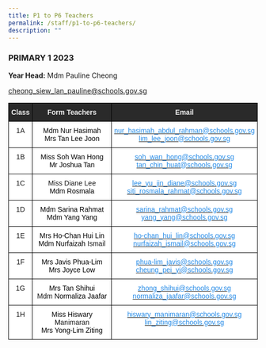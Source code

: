 ```yaml
---
title: P1 to P6 Teachers
permalink: /staff/p1-to-p6-teachers/
description: ""
---
```

### PRIMARY 1 2023



**Year Head:**&nbsp;Mdm Pauline Cheong&nbsp;

[cheong\_siew\_lan\_pauline@schools.gov.sg](mailto:cheong_siew_lan_pauline@schools.gov.sg)

<style type="text/css">
.tg  {border-collapse:collapse;border-spacing:0;}
.tg td{border-color:black;border-style:solid;border-width:1px;font-family:Arial, sans-serif;font-size:14px;
  overflow:hidden;padding:10px 5px;word-break:normal;}
.tg th{border-color:black;border-style:solid;border-width:1px;font-family:Arial, sans-serif;font-size:14px;
  font-weight:normal;overflow:hidden;padding:10px 5px;word-break:normal;}
.tg .tg-2705{background-color:#2A2A2A;color:#EEE;font-weight:bold;text-align:center;vertical-align:middle}
.tg .tg-8hqj{background-color:#2A2A2A;color:#EEE;font-weight:bold;text-align:center;vertical-align:top}
.tg .tg-7yig{background-color:#FFF;text-align:center;vertical-align:top}
.tg .tg-lb67{background-color:#FFF;color:#2289E7;text-align:center;vertical-align:top}
</style>
<table class="tg">
<thead>
  <tr>
    <th class="tg-8hqj">Class</th>
    <th class="tg-8hqj">Form Teachers</th>
    <th class="tg-2705"><span style="color:#EEE;background-color:#2A2A2A">Email</span></th>
  </tr>
</thead>
<tbody>
  <tr>
    <td class="tg-7yig">1A<br></td>
    <td class="tg-7yig"><span style="color:black">Mdm</span> <span style="color:black">Nur</span> <span style="color:black">Hasimah</span><br><span style="color:black">Mrs</span> <span style="color:black">Tan Lee Joon</span></td>
    <td class="tg-lb67"><a rel="noopener noreferrer" target="_blank" href="mailto:nur_hasimah_abdul_rahman@schools.gov.sg"><span style="text-decoration:none;color:#2289E7">nur_hasimah_abdul_rahman@schools.gov.sg </span></a><br><a rel="noopener noreferrer" target="_blank" href="mailto:lim_lee_joon@schools.gov.sg"><span style="text-decoration:none;color:#2289E7">lim_lee_joon@schools.gov.sg</span></a></td>
  </tr>
  <tr>
    <td class="tg-7yig"> 1B</td>
    <td class="tg-7yig"><span style="color:black">Miss Soh Wan Hong</span><br><span style="color:black">Mr</span> <span style="color:black">Joshua Tan</span></td>
    <td class="tg-lb67"><a href="mailto:soh_wan_hong@schools.gov.sg"><span style="text-decoration:none;color:#2289E7">soh_wan_hong@schools.gov.sg</span></a><br><a href="mailto:tan_chin_huat@schools.gov.sg"><span style="text-decoration:none;color:#2289E7">tan_chin_huat@schools.gov.sg </span></a></td>
  </tr>
  <tr>
    <td class="tg-7yig"> 1C</td>
    <td class="tg-7yig">Miss Diane Lee<br><span style="color:black">Mdm</span> <span style="color:black">Rosmala</span> </td>
    <td class="tg-lb67"><a rel="noopener noreferrer" target="_blank" href="mailto:lee_yu_jin_diane@schools.gov.sg"><span style="text-decoration:none;color:#2289E7"> lee_yu_jin_diane@schools.gov.sg</span></a><br><a rel="noopener noreferrer" target="_blank" href="mailto:siti_rosmala_rahmat@schools.gov.sg"><span style="text-decoration:none;color:#2289E7">siti_rosmala_rahmat@schools.gov.sg</span></a></td>
  </tr>
  <tr>
    <td class="tg-7yig"> 1D</td>
    <td class="tg-7yig"><span style="color:black">Mdm</span> <span style="color:black">Sarina </span><span style="font-weight:400;color:#000">Rahmat</span><br><span style="color:black">Mdm</span> <span style="color:black">Yang</span> <span style="color:black">Yang</span></td>
    <td class="tg-lb67"><a href="mailto:sarina_rahmat@schools.gov.sg"><span style="text-decoration:none;color:#2289E7">sarina_rahmat@schools.gov.sg</span></a><br><a href="mailto:yang_yang@schools.gov.sg"><span style="text-decoration:none;color:#2289E7">yang_yang@schools.gov.sg </span></a></td>
  </tr>
  <tr>
    <td class="tg-7yig"> 1E</td>
    <td class="tg-7yig"><span style="color:black">Mrs</span> <span style="color:black">Ho-Chan Hui Lin</span><br><span style="color:black">Mdm</span> <span style="color:black">Nurfaizah </span>Ismail</td>
    <td class="tg-lb67"><a href="mailto:ho-chan_hui_lin@schools.gov.sg"><span style="text-decoration:none;color:#2289E7">ho-chan_hui_lin@schools.gov.sg</span></a><br><a href="mailto:nurfaizah_ismail@schools.gov.sg"><span style="text-decoration:none;color:#2289E7">nurfaizah_ismail@schools.gov.sg </span></a></td>
  </tr>
  <tr>
    <td class="tg-7yig"> 1F</td>
    <td class="tg-7yig"><span style="color:black">Mrs</span> <span style="color:black">Javis</span> <span style="color:black">Phua-Lim</span><br><span style="color:black">Mrs</span> <span style="color:black">Joyce Low</span></td>
    <td class="tg-lb67"><a rel="noopener noreferrer" target="_blank" href="mailto:phua-lim_javis@schools.gov.sg"><span style="text-decoration:none;color:#2289E7">phua-lim_javis@schools.gov.sg </span></a><br><a rel="noopener noreferrer" target="_blank" href="mailto:cheung_pei_yi@schools.gov.sg"><span style="text-decoration:none;color:#2289E7">cheung_pei_yi@schools.gov.sg</span></a></td>
  </tr>
  <tr>
    <td class="tg-7yig"> 1G</td>
    <td class="tg-7yig"><span style="color:black">Mrs</span> <span style="color:black">Tan</span> <span style="color:black">Shihui</span><br>Mdm<span style="color:black"> Normaliza </span><span style="font-weight:400;color:#000">Jaafar</span></td>
    <td class="tg-lb67"><a rel="noopener noreferrer" target="_blank" href="mailto:zhong_shihui@schools.gov.sg"><span style="text-decoration:none;color:#2289E7">zhong_shihui@schools.gov.sg </span></a><br><a rel="noopener noreferrer" target="_blank" href="mailto:normaliza_jaafar@schools.gov.sg"><span style="text-decoration:none;color:#2289E7">normaliza_jaafar@schools.gov.sg</span></a></td>
  </tr>
  <tr>
    <td class="tg-7yig"> 1H</td>
    <td class="tg-7yig"><span style="color:black">Miss</span> <span style="color:black">Hiswary M</span>animaran<br><span style="color:black">Mrs</span> <span style="color:black">Yong-Lim</span> <span style="color:black">Ziting</span></td>
    <td class="tg-lb67"><a href="mailto:hiswary_manimaran@schools.gov.sg"><span style="text-decoration:none;color:#2289E7">hiswary_manimaran@schools.gov.sg </span></a><br><a href="mailto:lin_ziting@schools.gov.sg"><span style="text-decoration:none;color:#2289E7">lin_ziting@schools.gov.sg</span></a></td>
  </tr>
</tbody>
</table>